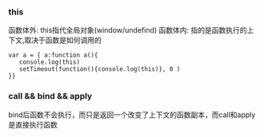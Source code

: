 ### this
函数体外: this指代全局对象(window/undefind)
函数体内: 指的是函数执行的上下文,取决于函数是如何调用的

```
var a = { a:function a(){
   console.log(this)
   setTimeout(function(){console.log(this)}, 0 )
}}
```

### call && bind && apply
bind后函数不会执行，而只是返回一个改变了上下文的函数副本，而call和apply是直接执行函数

